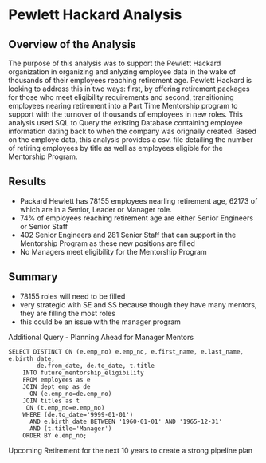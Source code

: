 # Pewlett Hackard Analysis

## Overview of the Analysis

The purpose of this analysis was to support the Pewlett Hackard organization in organizing and anlyzing employee data in the wake of thousands of their employees reaching retirement age. Pewlett Hackard is looking to address this in two ways: first, by offering retirement packages for those who meet eligibility requirements and second, transitioning employees nearing retirement into a Part Time Mentorship program to support with the turnover of thousands of employees in new roles. This analysis used SQL to Query the existing Database containing employee information dating back to when the company was orignally created. Based on the employe data, this analysis provides a csv. file detailing the number of retiring employees by title as well as employees eligible for the Mentorship Program.

## Results

- Packard Hewlett has 78155 employees nearling retirement age, 62173 of which are in a Senior, Leader or Manager role.
- 74% of employees reaching retirement age are either Senior Engineers or Senior Staff
- 402 Senior Engineers and 281 Senior Staff that can support in the Mentorship Program as these new positions are filled
- No Managers meet eligibility for the Mentorship Program

## Summary
- 78155 roles will need to be filled
- very strategic with SE and SS because though they have many mentors, they are filling the most roles
- this could be an issue with the manager program

Additional Query - Planning Ahead for Manager Mentors
     
    SELECT DISTINCT ON (e.emp_no) e.emp_no, e.first_name, e.last_name, e.birth_date,
            de.from_date, de.to_date, t.title
        INTO future_mentorship_eligibility
        FROM employees as e
        JOIN dept_emp as de
          ON (e.emp_no=de.emp_no)
        JOIN titles as t
         ON (t.emp_no=e.emp_no)
        WHERE (de.to_date='9999-01-01')
          AND e.birth_date BETWEEN '1960-01-01' AND '1965-12-31'
          AND (t.title='Manager')
        ORDER BY e.emp_no;

Upcoming Retirement for the next 10 years to create a strong pipeline plan
